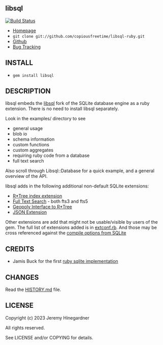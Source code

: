 ## libsql

[![Build Status](https://copiousfreetime.semaphoreci.com/badges/libsql-ruby/branches/main.svg?key=6d8f47c8-bfc7-4969-a128-424478908a27)](https://copiousfreetime.semaphoreci.com/projects/libsql-ruby)

* [Homepage](http://github.com/copiousfreetime/libsql-ruby)
* `git clone git://github.com/copiousfreetime/libsql-ruby.git`
* [Github](http://github.com/copiousfreetime/libsql-ruby/)
* [Bug Tracking](http://github.com/copiousfreetime/libsql-ruby/issues)

## INSTALL

* `gem install libsql`

## DESCRIPTION

libsql embeds the [libsql](https://libsql.org/) fork of the SQLite database
engine as a ruby extension. There is no need to install libsql separately.

Look in the examples/ directory to see

* general usage
* blob io
* schema information
* custom functions
* custom aggregates
* requiring ruby code from a database
* full text search

Also scroll through Libsql::Database for a quick example, and a general
overview of the API.

libsql adds in the following additional non-default SQLite extensions:

* [R*Tree index extension](http://sqlite.org/rtree.html)
* [Full Text Search](http://sqlite.org/fts5.html) - both fts3 and fts5
* [Geopoly Interface to R*Tree](https://www.sqlite.org/geopoly.html)
* [JSON Extension](https://www.sqlite.org/json1.html)

Other extensions are add that might not be usable/visible by users of the gem.
The full list of extensions added is in
[extconf.rb](ext/libsql/c/extconf.rb). And those may be cross referenced
against the [compile options from SQLite](https://www.sqlite.org/compile.html)

## CREDITS

* Jamis Buck for the first [ruby sqlite implementation](http://www.rubyforge.org/projects/sqlite-ruby)

## CHANGES

Read the [HISTORY.md](HISTORY.md) file.

## LICENSE

Copyright (c) 2023 Jeremy Hinegardner

All rights reserved.

See LICENSE and/or COPYING for details.
